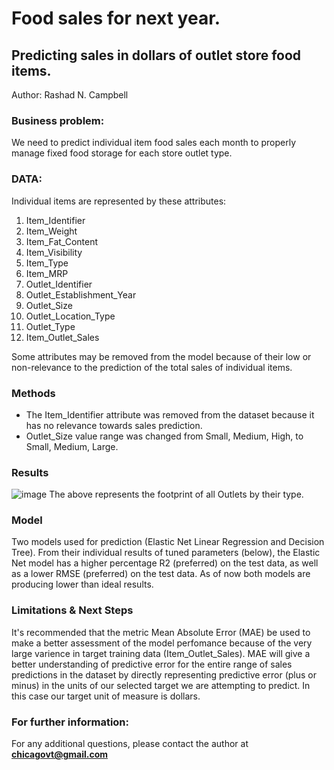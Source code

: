 # Food sales for next year.
## Predicting sales in dollars of outlet store food items.
Author:  Rashad N. Campbell

### Business problem:
We need to predict individual item food sales each month to properly manage fixed food storage for each store outlet type.

### DATA:
Individual items are represented by these attributes:
 1)   Item_Identifier
 2)   Item_Weight
 3)   Item_Fat_Content
 4)   Item_Visibility
 5)   Item_Type
 6)   Item_MRP
 7)   Outlet_Identifier
 8)   Outlet_Establishment_Year 
 9)   Outlet_Size
 10)   Outlet_Location_Type
 11)  Outlet_Type 
 12)  Item_Outlet_Sales 

Some attributes may be removed from the model because of their low or non-relevance to the prediction of the total sales of individual items.

### Methods
*  The Item_Identifier attribute was removed from the dataset because it has no relevance towards sales prediction.
*  Outlet_Size value range was changed from Small, Medium, High, to Small, Medium, Large.

### Results
![image](https://user-images.githubusercontent.com/123280849/225897471-df06e5c5-e546-4040-9808-04ddb48cd520.png)
The above represents the footprint of all Outlets by their type.

### Model
Two models used for prediction (Elastic Net Linear Regression and Decision Tree).  From their individual results of tuned parameters (below), the Elastic Net model has a higher percentage R2 (preferred) on the test data, as well as a lower RMSE (preferred) on the test data. As of now both models are producing lower than ideal results.

### Limitations & Next Steps
It's recommended that the metric Mean Absolute Error (MAE) be used to make a better assessment of the model perfomance because of the very large varience in target training data (Item_Outlet_Sales).  MAE will give a better understanding of predictive error for the entire range of sales predictions in the dataset by directly representing predictive error (plus or minus) in the units of our selected target we are attempting to predict.  In this case our target unit of measure is dollars.

### For further information:
For any additional questions, please contact the author at **chicagovt@gmail.com**
